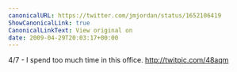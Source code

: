 ```yaml
---
canonicalURL: https://twitter.com/jmjordan/status/1652106419
ShowCanonicalLink: true
CanonicalLinkText: View original on
date: 2009-04-29T20:03:17+00:00
---
```

4/7 - I spend too much time in this office. http://twitpic.com/48aqm